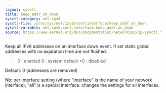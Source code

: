 ```yaml
---
layout: sysctl
title: keep_addr_on_down
sysctl-category: net.ipv6
sysctl-file: /proc/sys/net/ipv6/conf/interface/keep_addr_on_down
sysctl-variable: net.ipv6.conf.interface.keep_addr_on_down
source: https://www.kernel.org/doc/Documentation/networking/ip-sysctl.txt
---
```

Keep all IPv6 addresses on an interface down event. If set static
global addresses with no expiration time are not flushed.
  >0 : enabled
   0 : system default
  <0 : disabled

Default: 0 (addresses are removed)


Nb: per interface setting (where "interface" is the name of your network interface); "all" is a special interface: changes the settings for all interfaces.

